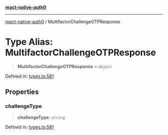 [**react-native-auth0**](../README.md)

---

[react-native-auth0](../globals.md) / MultifactorChallengeOTPResponse

# Type Alias: MultifactorChallengeOTPResponse

> **MultifactorChallengeOTPResponse** = `object`

Defined in: [types.ts:581](https://github.com/auth0/react-native-auth0/blob/64b3136e2ba68da80f979438fc7bc3abab9becdd/src/types.ts#L581)

## Properties

### challengeType

> **challengeType**: `string`

Defined in: [types.ts:581](https://github.com/auth0/react-native-auth0/blob/64b3136e2ba68da80f979438fc7bc3abab9becdd/src/types.ts#L581)
